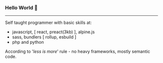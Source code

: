 ### Hello World 🚀

- - -

Self taught programmer with basic skills at:  
- javascript, [ react, preact(3kb) ], alpine.js
- sass, bundlers [ rollup, esbuild ]
- php and python

According to '_less is more_' rule - no heavy frameworks, mostly semantic code.
